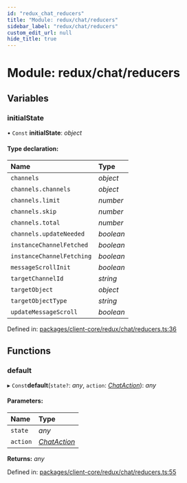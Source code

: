 ```yaml
---
id: "redux_chat_reducers"
title: "Module: redux/chat/reducers"
sidebar_label: "redux/chat/reducers"
custom_edit_url: null
hide_title: true
---
```


# Module: redux/chat/reducers

## Variables

### initialState

• `Const` **initialState**: *object*

#### Type declaration:

Name | Type |
:------ | :------ |
`channels` | *object* |
`channels.channels` | *object* |
`channels.limit` | *number* |
`channels.skip` | *number* |
`channels.total` | *number* |
`channels.updateNeeded` | *boolean* |
`instanceChannelFetched` | *boolean* |
`instanceChannelFetching` | *boolean* |
`messageScrollInit` | *boolean* |
`targetChannelId` | *string* |
`targetObject` | *object* |
`targetObjectType` | *string* |
`updateMessageScroll` | *boolean* |

Defined in: [packages/client-core/redux/chat/reducers.ts:36](https://github.com/xr3ngine/xr3ngine/blob/66a84a950/packages/client-core/redux/chat/reducers.ts#L36)

## Functions

### default

▸ `Const`**default**(`state?`: *any*, `action`: [*ChatAction*](redux_chat_actions.md#chataction)): *any*

#### Parameters:

Name | Type |
:------ | :------ |
`state` | *any* |
`action` | [*ChatAction*](redux_chat_actions.md#chataction) |

**Returns:** *any*

Defined in: [packages/client-core/redux/chat/reducers.ts:55](https://github.com/xr3ngine/xr3ngine/blob/66a84a950/packages/client-core/redux/chat/reducers.ts#L55)
